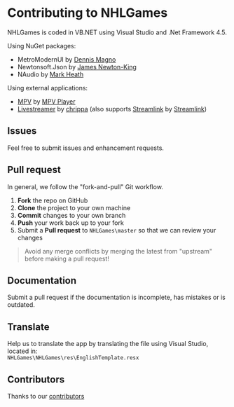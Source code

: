 Contributing to NHLGames
========================

NHLGames is coded in VB.NET using Visual Studio and .Net Framework 4.5.     

Using NuGet packages:
- MetroModernUI by [Dennis Magno](/dennismagno)
- Newtonsoft.Json by [James Newton-King](/JamesNK)
- NAudio by [Mark Heath](/markheath)

Using external applications:
- [MPV](https://mpv.io/installation/) by [MPV Player](/mpv-player)
- [Livestreamer](http://docs.livestreamer.io/install.html#windows-binaries) by [chrippa](/chrippa) (also supports [Streamlink](https://streamlink.github.io/install.html#windows-binaries) by [Streamlink](/streamlink))

Issues
------

Feel free to submit issues and enhancement requests.

Pull request
------------

In general, we follow the "fork-and-pull" Git workflow.

 1. **Fork** the repo on GitHub
 2. **Clone** the project to your own machine
 3. **Commit** changes to your own branch
 4. **Push** your work back up to your fork
 5. Submit a **Pull request** to `NHLGames\master` so that we can review your changes

> Avoid any merge conflicts by merging the latest from "upstream" before making a pull request!

Documentation
-------------

Submit a pull request if the documentation is incomplete, has mistakes or is outdated.

Translate
---------

Help us to translate the app by translating the file using Visual Studio, located in:   
`NHLGames\NHLGames\res\EnglishTemplate.resx`

Contributors
------------

Thanks to our [contributors](https://github.com/NHLGames/NHLGames/graphs/contributors)
